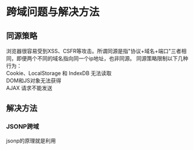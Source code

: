 # 跨域问题与解决方法
## 同源策略
浏览器很容易受到XSS、CSFR等攻击。所谓同源是指"协议+域名+端口"三者相同，即便两个不同的域名指向同一个ip地址，也非同源。
同源策略限制以下几种行为：  
Cookie、LocalStorage 和 IndexDB 无法读取  
DOM和JS对象无法获得  
AJAX 请求不能发送  
## 解决方法
### JSONP跨域
jsonp的原理就是利用<script>标签没有跨域限制，通过<script>标签src属性，发送带有callback参数的GET请求，服务端将接口返回数据拼凑到callback函数中，返回给浏览器，浏览器解析执行，从而前端拿到callback函数返回的数据。  
jquery Ajax实现：  
```
$.ajax({
    url: 'http://www.domain2.com:8080/login',
    type: 'get',
    dataType: 'jsonp',  // 请求方式为jsonp
    jsonpCallback: "handleCallback",  // 自定义回调函数名
    data: {}
});

```
Vue axios实现，后端node.js  

jsonp的缺点：只能发送get一种请求。  
### 跨域资源共享（CORS）
CORS是一个W3C标准，全称是"跨域资源共享"（Cross-origin resource sharing）。 
它允许浏览器向跨源服务器，发出XMLHttpRequest请求，从而克服了AJAX只能同源使用的限制。 
CORS需要浏览器和服务器同时支持。目前，所有浏览器都支持该功能，IE浏览器不能低于IE10。  
  浏览器将CORS跨域请求分为简单请求和非简单请求。  
  只要同时满足一下两个条件，就属于简单请求  
(1)使用下列方法之一：  
head  
get  
post  
(2)请求的Heder是  
Accept  
Accept-Language  
Content-Language  
Content-Type: 只限于三个值：application/x-www-form-urlencoded、multipart/form-data、text/plain  
不同时满足上面的两个条件，就属于非简单请求。浏览器对这两种的处理，是不一样的。  

对于简单请求，浏览器直接发出CORS请求。具体来说，就是在头信息之中，增加一个Origin字段。  
CORS请求设置的响应头字段，都以 Access-Control-开头:  
1）Access-Control-Allow-Origin：必选  
  它的值要么是请求时Origin字段的值，要么是一个*，表示接受任意域名的请求。  
2）Access-Control-Allow-Credentials：可选  
  它的值是一个布尔值，表示是否允许发送Cookie。默认情况下，Cookie不包括在CORS请求之中。设为true，即表示服务器明确许可，Cookie可以包含在请求中，一起发给服务器。这个值也只能设为true，如果服务器不要浏览器发送Cookie，删除该字段即可。  
3）Access-Control-Expose-Headers：可选  
  CORS请求时，XMLHttpRequest对象的getResponseHeader()方法只能拿到6个基本字段：Cache-Control、Content-Language、Content-Type、Expires、Last-Modified、Pragma。如果想拿到其他字段，就必须在Access-Control-Expose-Headers里面指定。上面的例子指定，getResponseHeader('FooBar')可以返回FooBar字段的值。  

### nginx代理跨域
nginx代理跨域，实质和CORS跨域原理一样，通过配置文件设置请求响应头Access-Control-Allow-Origin...等字段。  
1）nginx配置解决iconfont跨域  
  浏览器跨域访问js、css、img等常规静态资源被同源策略许可，但iconfont字体文件(eot|otf|ttf|woff|svg)例外，此时可在nginx的静态资源服务器中加入以下配置。  
```
location / {
  add_header Access-Control-Allow-Origin *;
}
```
2）nginx反向代理接口跨域  
跨域问题：同源策略仅是针对浏览器的安全策略。服务器端调用HTTP接口只是使用HTTP协议，不需要同源策略，也就不存在跨域问题。
实现思路：通过Nginx配置一个代理服务器域名与domain1相同，端口不同）做跳板机，反向代理访问domain2接口，并且可以顺便修改cookie中domain信息，方便当前域cookie写入，实现跨域访问。  
nginx具体配置：  
```
#proxy服务器
server {
    listen       81;
    server_name  www.domain1.com;

    location / {
        proxy_pass   http://www.domain2.com:8080;  #反向代理
        proxy_cookie_domain www.domain2.com www.domain1.com; #修改cookie里域名
        index  index.html index.htm;

        # 当用webpack-dev-server等中间件代理接口访问nignx时，此时无浏览器参与，故没有同源限制，下面的跨域配置可不启用
        add_header Access-Control-Allow-Origin http://www.domain1.com;  #当前端只跨域不带cookie时，可为*
        add_header Access-Control-Allow-Credentials true;
    }
}
```
### nodejs中间件代理跨域  
 node中间件实现跨域代理，原理大致与nginx相同，都是通过启一个代理服务器，实现数据的转发，也可以通过设置cookieDomainRewrite参数修改响应头中cookie中域名，实现当前域的cookie写入，方便接口登录认证。  

转自：
https://juejin.cn/post/6844903882083024910
